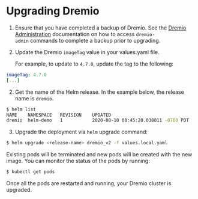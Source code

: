 # Upgrading Dremio

1. Ensure that you have completed a backup of Dremio. See the [Dremio Administration](./Dremio-Administration.md) documentation on how to access `dremio-admin` commands to complete a backup prior to upgrading.
2. Update the Dremio `imageTag` value in your values.yaml file.

   For example, to update to `4.7.0`, update the tag to the following:

```yaml
imageTag: 4.7.0
[...]
```

2. Get the name of the Helm release. In the example below, the release name is `dremio`.

```bash
$ helm list
NAME  	NAMESPACE	REVISION	UPDATED                             	STATUS  	CHART       	APP VERSION
dremio	helm-demo	1       	2020-08-10 08:45:20.038011 -0700 PDT	deployed	dremio-2.0.0	           
```

3. Upgrade the deployment via `helm` upgrade command:

```bash
$ helm upgrade <release-name> dremio_v2 -f values.local.yaml
```

Existing pods will be terminated and new pods will be created with the new image. You can monitor the status of the pods by running:

```bash
$ kubectl get pods
```

Once all the pods are restarted and running, your Dremio cluster is upgraded.
